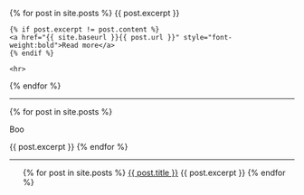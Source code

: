{% for post in site.posts %}
    {{ post.excerpt }}
    
    {% if post.excerpt != post.content %}
    <a href="{{ site.baseurl }}{{ post.url }}" style="font-weight:bold">Read more</a>
    {% endif %}
    
    <hr>
{% endfor %}

<hr>

  {% for post in site.posts %}
      <p>Boo</p>
      {{ post.excerpt }}
  {% endfor %}
  
<hr>

<ul>
  {% for post in site.posts %}
      <a href="{{ post.url }}">{{ post.title }}</a>
      {{ post.excerpt }}
  {% endfor %}
</ul>
